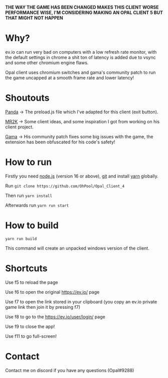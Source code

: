 **THE WAY THE GAME HAS BEEN CHANGED MAKES THIS CLIENT WORSE PERFORMANCE WISE, I'M CONSIDERING MAKING AN OPAL CLIENT 5 BUT THAT MIGHT NOT HAPPEN**

# Why?

ev.io can run very bad on computers with a low refresh rate monitor, with the default settings in chrome a shit ton of latency is added due to vsync and some other chromium engine flaws.

Opal client uses chromium switches and gama's community patch to run the game uncapped at a smooth frame rate and lower latency!

# Shoutouts 

[Panda](https://github.com/PandasMagic/Comp-Client) -> The preload.js file which I've adapted for this client (exit button).

[MR2K](https://github.com/m2rk1312) -> Some client ideas, and some inspiration I got from working on his client project.

[Gama](https://chrome.google.com/webstore/detail/community-patch-evio/ifoamcioafnhbhakboliekfopmefahip) -> His community patch fixes some big issues with the game, the extension has been obfuscated for his code's safety!

# How to run

Firstly you need [node.js](https://nodejs.org/) (version 16 or above), [git](https://git-scm.com/downloads) and install [yarn](https://www.npmjs.com/package/yarn) globally.

Run `git clone https://github.com/OhPool/Opal_Client_4`

Then run `yarn install`

Afterwards run 
`yarn run start`

# How to build

`yarn run build`

This command will create an unpacked windows version of the client.

# Shortcuts

Use f5 to reload the page

Use f6 to open the original https://ev.io/ page

Use f7 to open the link stored in your clipboard (you copy an ev.io private game link then join it by pressing f7)

Use f8 to go to the https://ev.io/user/login/ page

Use f9 to close the app!

Use f11 to go full-screen!

# Contact

Contact me on discord if you have any questions (Opal#9288)
